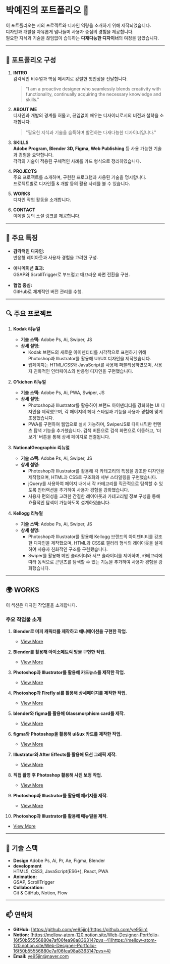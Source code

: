 # 박예진의 포트폴리오 🌟  

이 포트폴리오는 저의 프로젝트와 디자인 역량을 소개하기 위해 제작되었습니다.  
디자인과 개발을 자유롭게 넘나들며 사용자 중심의 경험을 제공합니다.  
필요한 지식과 기술을 끊임없이 습득하는 **다재다능한 디자이너**의 여정을 담았습니다.  

---

## 📜 포트폴리오 구성  

1. **INTRO**  
   감각적인 비주얼과 핵심 메시지로 강렬한 첫인상을 전달합니다.  
   > "I am a proactive designer who seamlessly blends creativity
   	with functionality, continually acquiring the necessary knowledge and skills."

2. **ABOUT ME**  
   디자인과 개발의 경계를 허물고, 끊임없이 배우는 디자이너로서의 비전과 철학을 소개합니다.  
   > "필요한 지식과 기술을 습득하며 발전하는 다재다능한 디자이너입니다."

3. **SKILLS**  
   **Adobe Program, Blender 3D, Figma, Web Publishing** 등 사용 가능한 기술과 경험을 요약합니다.  
   각각의 기술이 적용된 구체적인 사례를 카드 형식으로 정리하였습니다.

4. **PROJECTS**  
   주요 프로젝트를 소개하며, 구현한 프로그램과 사용된 기술을 명시합니다.  
   프로젝트별로 디자인툴 & 개발 등의 활용 사례를 볼 수 있습니다.

5. **WORKS**  
   디자인 작업 활동을 소개합니다.

6. **CONTACT**  
   이메일 등의 소셜 링크를 제공합니다.

---

## 🎨 주요 특징  

- **감각적인 디자인:**  
  반응형 레이아웃과 사용자 경험을 고려한 구성.  

- **애니메이션 효과:**  
  GSAP와 ScrollTrigger로 부드럽고 매끄러운 화면 전환을 구현.  

- **협업 중심:**  
  GitHub로 체계적인 버전 관리를 수행.  

---

## 🔍 주요 프로젝트  

1. **Kodak 리뉴얼**  
   - **기술 스택:** Adobe Ps, Ai, Swiper, JS  
   - **상세 설명:**  
     - Kodak 브랜드의 새로운 아이덴티티를 시각적으로 표현하기 위해 Photoshop과 Illustrator를 활용해 UI/UX 디자인을 제작했습니다. 
     - 웹페이지는 HTML/CSS와 JavaScript를 사용해 퍼블리싱하였으며, 사용자 친화적인 인터페이스와 반응형 디자인을 구현했습니다.

2. **O'kichen 리뉴얼**  
   - **기술 스택:** Adobe Ps, Ai, PWA, Swiper, JS  
   - **상세 설명:**  
     - Photoshop과 Illustrator를 활용하여 브랜드 아이덴티티를 강화하는 UI 디자인을 제작했으며, 각 페이지의 헤더 스타일과 기능을 사용자 경험에 맞게 조정했습니다.  
     - PWA를 구현하여 웹앱으로 설치 가능하며, SwiperJS로 다이내믹한 컨텐츠 탐색 기능을 추가했습니다. 검색 버튼으로 검색 화면으로 이동하고, '더보기' 버튼을 통해 상세 페이지로 연결됩니다.

3. **NationalGeographic 리뉴얼**  
   - **기술 스택:**  Adobe Ps, Ai, Swiper, JS 
   - **상세 설명:**  
     - Photoshop과 Illustrator를 활용해 각 카테고리의 특징을 강조한 디자인을 제작했으며, HTML과 CSS로 구조화와 세부 스타일링을 구현했습니다.  
     - jQuery를 사용하여 페이지 내에서 각 카테고리를 직관적으로 탐색할 수 있도록 인터랙션을 추가하여 사용자 경험을 강화했습니다.  
     - 사용자 편의성을 고려한 간결한 레이아웃과 카테고리별 정보 구성을 통해 효율적인 탐색이 가능하도록 설계하였습니다. 

4. **Kellogg 리뉴얼**  
   - **기술 스택:**  Adobe Ps, Ai, Swiper, JS
   - **상세 설명:**  
     - Photoshop과 Illustrator를 활용해 Kellogg 브랜드의 아이덴티티를 강조한 디자인을 제작했으며, HTML과 CSS로 갤러리 형식의 레이아웃을 설계하여 사용자 친화적인 구조를 구현했습니다. 
     - Swiper를 활용해 메인 슬라이더와 서브 슬라이더를 제어하며, 카테고리에 따라 동적으로 콘텐츠를 탐색할 수 있는 기능을 추가하여 사용자 경험을 강화했습니다.

---

## 🌍 WORKS 

이 섹션은 디자인 작업물을 소개합니다.  

### 주요 작업물 소개

1. **Blender로 미피 캐릭터를 제작하고 애니메이션을 구현한 작업.**  
   - [View More](https://www.behance.net/gallery/215069101/Blender-Character-Creation-Miffy?lo=1734584821?share=1)

2. **Blender를 활용해 아이소메트릭 방을 구현한 작업.**  
   - [View More](https://www.behance.net/gallery/215070821/Isometric-room-creation-using-Blender?lo=1734586940?share=1)

3. **Photoshop과 Illustrator를 활용해 카드뉴스를 제작한 작업.**  
   - [View More](https://www.behance.net/gallery/215074259/_?lo=1734590572?share=1)

4. **Photoshop과 Firefly ai를 활용해 상세페이지를 제작한 작업.**  
   - [View More](https://www.behance.net/gallery/215730147/Hydra-Glow-Toner-?lo=1735564078)

5. **blender와 figma를 활용해 Glassmorphism card를 제작.**  
   - [View More](https://www.behance.net/gallery/215891025/Glass-Business-Card-Design?lo=1735819747?share=1)

6. **figma와 Photoshop을 활용해 ui&ux 카드를 제작한 작업.**  
   - [View More](https://www.behance.net/gallery/215892379/Progressive-Blur-Card-Design?lo=1735821014?share=1)

7. **Illustrator와 After Effects를 활용해 모션 그래픽 제작.**  
   - [View More](https://youtube.com/playlist?list=PLL7P2AqGhHDCmu4tRf4S3_9QSD83nJgx4&si=Sh7PdGwxGTVE1Fha)

8. **직접 촬영 후 Photoshop 활용해 사진 보정 작업.**  
   - [View More](https://www.behance.net/gallery/219323479/Before-After?lo=1739592889)

9. **Photoshop과 Illustrator를 활용해 패키지를 제작.**  
   - [View More](https://www.behance.net/gallery/219274801/fitmate-Tubing-Band-SetPackaging-Design?lo=1739529152)

10. **Photoshop과 Illustrator를 활용해 매뉴얼을 제작.**  
   - [View More](https://www.behance.net/gallery/219274405/fitmate-Tubing-Band-SetManual-Design?lo=1739528731)

---

## 📌 기술 스택  

- **Design** 
  Adobe Ps, Ai, Pr, Ae, Figma, Blender
- **development**  
  HTML5, CSS3, JavaScript(ES6+), React, PWA
- **Animation:**  
  GSAP, ScrollTrigger  
- **Collaboration:**  
  Git & GitHub, Notion, Flow 

---

## 📫 연락처  

- **GitHub:** [https://github.com/ye95jin](https://github.com/ye95jin)  
- **Notion:** [https://mellow-atom-120.notion.site/Web-Designer-Portfolio-16f50b55556880e7af06fea98a836314?pvs=4](https://mellow-atom-120.notion.site/Web-Designer-Portfolio-16f50b55556880e7af06fea98a836314?pvs=4)  
- **Email:** [ye95jin@naver.com](mailto:ye95jin@naver.com)  
